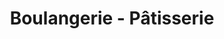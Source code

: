---
title: "Boulangerie - Pâtisserie"
url: /vicq-sur-nahon/boulangerie-patisserie/
shop: boulangerie
---